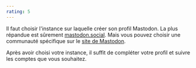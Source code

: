 ```yaml
---
rating: 5
---
```


Il faut choisir l'instance sur laquelle créer son profil Mastodon. La plus répandue est sûrement [mastodon.social](https://mastodon.social/). Mais vous pouvez choisir une communauté spécifique sur le [site de Mastodon](https://joinmastodon.org/communities).

Après avoir choisi votre instance, il suffit de compléter votre profil et suivre les comptes que vous souhaitez.
